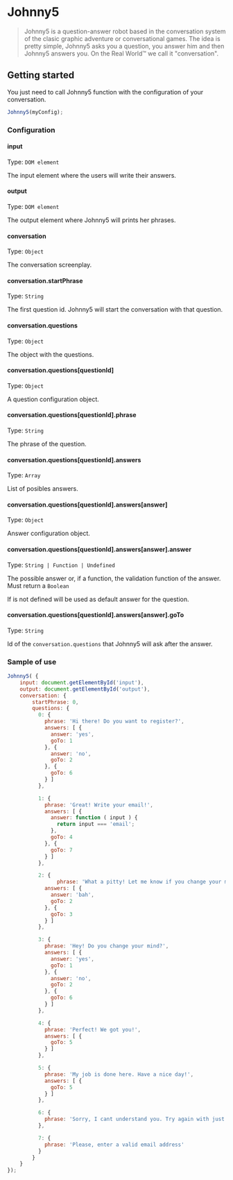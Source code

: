 # Johnny5
> Johnny5 is a question-answer robot based in the conversation system of the clasic graphic adventure or conversational games.
> The idea is pretty simple, Johnny5 asks you a question, you answer him and then Johnny5 answers you. On the Real World™ we call it "conversation".


## Getting started

You just need to call Johnny5 function with the configuration of your conversation.

```js
Johnny5(myConfig);
```
### Configuration

#### input
Type: `DOM element`

The input element where the users will write their answers.

#### output
Type: `DOM element`

The output element where Johnny5 will prints her phrases.

#### conversation
Type: `Object`

The conversation screenplay.

#### conversation.startPhrase
Type: `String`

The first question id. Johnny5 will start the conversation with that question.

#### conversation.questions
Type: `Object`

The object with the questions.

#### conversation.questions[questionId]
Type: `Object`

A question configuration object.

#### conversation.questions[questionId].phrase
Type: `String`

The phrase of the question.

#### conversation.questions[questionId].answers
Type: `Array`

List of posibles answers.

#### conversation.questions[questionId].answers[answer]
Type: `Object`

Answer configuration object.

#### conversation.questions[questionId].answers[answer].answer
Type: `String | Function | Undefined`

The possible answer or, if a function, the validation function of the answer. Must return a `Boolean`

If is not defined will be used as default answer for the question.

#### conversation.questions[questionId].answers[answer].goTo
Type: `String`

Id of the `conversation.questions` that Johnny5 will ask after the answer.


### Sample of use

```js
Johnny5( {
    input: document.getElementById('input'),
    output: document.getElementById('output'),
    conversation: {
        startPhrase: 0,
        questions: {
          0: {
            phrase: 'Hi there! Do you want to register?',
            answers: [ {
              answer: 'yes',
              goTo: 1
            }, {
              answer: 'no',
              goTo: 2
            }, {
              goTo: 6
            } ]
          },

          1: {
            phrase: 'Great! Write your email!',
            answers: [ {
              answer: function ( input ) {
                return input === 'email';
              },
              goTo: 4
            }, {
              goTo: 7
            } ]
          },

          2: {
                phrase: 'What a pitty! Let me know if you change your mind',
            answers: [ {
              answer: 'bah',
              goTo: 2
            }, {
              goTo: 3
            } ]
          },

          3: {
            phrase: 'Hey! Do you change your mind?',
            answers: [ {
              answer: 'yes',
              goTo: 1
            }, {
              answer: 'no',
              goTo: 2
            }, {
              goTo: 6
            } ]
          },

          4: {
            phrase: 'Perfect! We got you!',
            answers: [ {
              goTo: 5
            } ]
          },

          5: {
            phrase: 'My job is done here. Have a nice day!',
            answers: [ {
              goTo: 5
            } ]
          },

          6: {
            phrase: 'Sorry, I cant understand you. Try again with just yes or no.'
          },

          7: {
            phrase: 'Please, enter a valid email address'
          }
        }
    }
});
```